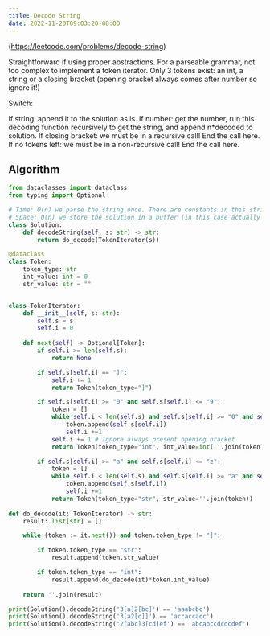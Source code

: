 ```yaml
---
title: Decode String
date: 2022-11-20T09:03:20-08:00
---
```


(https://leetcode.com/problems/decode-string)

Straightforward if using proper abstractions. For a parseable grammar, not too complex to implement a token iterator.
Only 3 tokens exist: an int, a string or a closing bracket (opening bracket always comes after number so ignore it!)

Switch:

If string: append it to the solution as is.
If number: get the number, run this decoding function recursively to get the string, and append n*decoded to solution.
If closing bracket: we must be in a recursive call! End the call here.
If no tokens left: we must be in a non-recursive call! End the call here.


## Algorithm

```python
from dataclasses import dataclass
from typing import Optional

# Time: O(n) we parse the string once. There are constants in this string that will make us for-loop over it.
# Space: O(n) we store the solution in a buffer (in this case actually in an array); we also store partial strings.
class Solution:
    def decodeString(self, s: str) -> str:
        return do_decode(TokenIterator(s))

@dataclass
class Token:
    token_type: str
    int_value: int = 0
    str_value: str = ""


class TokenIterator:
    def __init__(self, s: str):
        self.s = s
        self.i = 0
    
    def next(self) -> Optional[Token]:
        if self.i >= len(self.s):
            return None

        if self.s[self.i] == "]":
            self.i += 1
            return Token(token_type="]")

        if self.s[self.i] >= "0" and self.s[self.i] <= "9":
            token = []
            while self.i < len(self.s) and self.s[self.i] >= "0" and self.s[self.i] <= "9":
                token.append(self.s[self.i])
                self.i +=1
            self.i += 1 # Ignore always present opening bracket
            return Token(token_type="int", int_value=int(''.join(token)))

        if self.s[self.i] >= "a" and self.s[self.i] <= "z":
            token = []
            while self.i < len(self.s) and self.s[self.i] >= "a" and self.s[self.i] <= "z":
                token.append(self.s[self.i])
                self.i +=1
            return Token(token_type="str", str_value=''.join(token))
    
def do_decode(it: TokenIterator) -> str:
    result: list[str] = []

    while (token := it.next()) and token.token_type != "]":

        if token.token_type == "str":
            result.append(token.str_value)

        if token.token_type == "int":
            result.append(do_decode(it)*token.int_value)
    
    return ''.join(result)

print(Solution().decodeString('3[a]2[bc]') == 'aaabcbc')
print(Solution().decodeString('3[a2[c]]') == 'accaccacc')
print(Solution().decodeString('2[abc]3[cd]ef') == 'abcabccdcdcdef')

```


